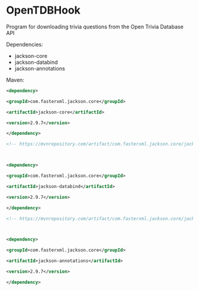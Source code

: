 # OpenTDBHook
Program for downloading trivia questions from the Open Trivia Database API

Dependencies:
- jackson-core
- jackson-databind
- jackson-annotations

Maven:
```xml
<dependency>

<groupId>com.fasterxml.jackson.core</groupId>

<artifactId>jackson-core</artifactId>

<version>2.9.7</version>

</dependency>

<!-- https://mvnrepository.com/artifact/com.fasterxml.jackson.core/jackson-databind -->



<dependency>

<groupId>com.fasterxml.jackson.core</groupId>

<artifactId>jackson-databind</artifactId>

<version>2.9.7</version>

</dependency>

<!-- https://mvnrepository.com/artifact/com.fasterxml.jackson.core/jackson-annotations -->



<dependency>

<groupId>com.fasterxml.jackson.core</groupId>

<artifactId>jackson-annotations</artifactId>

<version>2.9.7</version>

</dependency>
```
